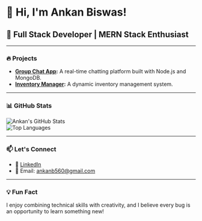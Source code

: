 # 👋 Hi, I'm Ankan Biswas!  

## 🚀 Full Stack Developer | MERN Stack Enthusiast

---


### 🔥 Projects  

- **[Group Chat App](https://github.com/AnkanCompiled/group-chat-app):** A real-time chatting platform built with Node.js and MongoDB.  
- **[Inventory Manager](https://github.com/AnkanCompiled/inventory-manager):** A dynamic inventory management system.  

---

### 📊 GitHub Stats  

![Ankan's GitHub Stats](https://github-readme-stats.vercel.app/api?username=AnkanCompiled&show_icons=true&theme=radical)  
![Top Languages](https://github-readme-stats.vercel.app/api/top-langs/?username=AnkanCompiled&layout=compact&theme=radical)  

---

### 📫 Let's Connect  
- 💼 [LinkedIn](www.linkedin.com/in/ankanbiswas-in)  
- 📧 Email: ankanb560@gmail.com  

---

### 💡 Fun Fact  

I enjoy combining technical skills with creativity, and I believe every bug is an opportunity to learn something new!  

<!--
**AnkanCompiled/AnkanCompiled** is a ✨ _special_ ✨ repository because its `README.md` (this file) appears on your GitHub profile.

Here are some ideas to get you started:

- 🔭 I’m currently working on ...
- 🌱 I’m currently learning ...
- 👯 I’m looking to collaborate on ...
- 🤔 I’m looking for help with ...
- 💬 Ask me about ...
- 📫 How to reach me: ...
- 😄 Pronouns: ...
- ⚡ Fun fact: ...
-->
